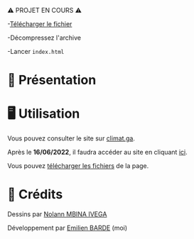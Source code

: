 ⚠️ PROJET EN COURS ⚠️

-[Télécharger le fichier ](https://github.com/Emilien-B/Projet-d-arts-en-cours-/archive/refs/heads/main.zip)

-Décompressez l'archive

-Lancer `index.html`

# 📖 Présentation


# 🖥 Utilisation

Vous pouvez consulter le site sur [climat.ga](climat.ga).

Après le **16/06/2022**, il faudra accéder au site en cliquant [ici](https://emilien-b.github.io/Projet-en-cours-ART/).

Vous pouvez [télécharger les fichiers]() de la page.

# 📝 Crédits

Dessins par [Nolann MBINA IVEGA](https://www.instagram.com/chizunokichichi/)

Développement par [Emilien BARDE](https://twitter.com/emilien_barde) (moi)